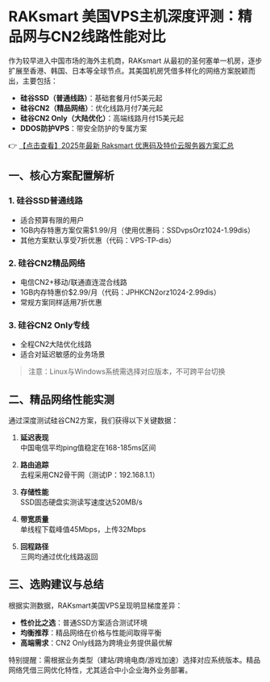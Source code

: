 # RAKsmart 美国VPS主机深度评测：精品网与CN2线路性能对比

作为较早进入中国市场的海外主机商，RAKsmart 从最初的圣何塞单一机房，逐步扩展至香港、韩国、日本等全球节点。其美国机房凭借多样化的网络方案脱颖而出，主要包括：

- **硅谷SSD（普通线路）**：基础套餐月付5美元起
- **硅谷CN2（精品网络）**：优化线路月付7美元起
- **硅谷CN2 Only（大陆优化）**：高端线路月付15美元起
- **DDOS防护VPS**：带安全防护的专属方案

👉 [【点击查看】2025年最新 Raksmart 优惠码及特价云服务器方案汇总](https://bit.ly/raksmart)

## 一、核心方案配置解析

### 1. 硅谷SSD普通线路
- 适合预算有限的用户
- 1GB内存特惠方案仅需$1.99/月（使用优惠码：SSDvpsOrz1024-1.99dis）
- 其他方案默认享受7折优惠（代码：VPS-TP-dis）

### 2. 硅谷CN2精品网络
- 电信CN2+移动/联通直连混合线路
- 1GB内存特惠价$2.99/月（代码：JPHKCN2orz1024-2.99dis）
- 常规方案同样适用7折优惠

### 3. 硅谷CN2 Only专线
- 全程CN2大陆优化线路
- 适合对延迟敏感的业务场景

> 注意：Linux与Windows系统需选择对应版本，不可跨平台切换

## 二、精品网络性能实测

通过深度测试硅谷CN2方案，我们获得以下关键数据：

1. **延迟表现**  
   中国电信平均ping值稳定在168-185ms区间

2. **路由追踪**  
   去程采用CN2骨干网（测试IP：192.168.1.1）

3. **存储性能**  
   SSD固态硬盘实测读写速度达520MB/s

4. **带宽质量**  
   单线程下载峰值45Mbps，上传32Mbps

5. **回程路径**  
   三网均通过优化线路返回

## 三、选购建议与总结

根据实测数据，RAKsmart美国VPS呈现明显梯度差异：

- **性价比之选**：普通SSD方案适合测试环境
- **均衡推荐**：精品网络在价格与性能间取得平衡
- **高端需求**：CN2 Only线路为跨境业务提供最优解

特别提醒：需根据业务类型（建站/跨境电商/游戏加速）选择对应系统版本。精品网络凭借三网优化特性，尤其适合中小企业海外业务部署。